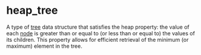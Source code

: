 # heap_tree

A type of [tree](mathematics/tree) data structure that satisfies the heap property: the value of each [node](mathematics/node) is greater than or equal to (or less than or equal to) the values of its children. This property allows for efficient retrieval of the minimum (or maximum) element in the tree.
